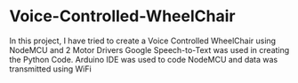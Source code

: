 # Voice-Controlled-WheelChair
In this project, I have tried to create a Voice Controlled WheelChair using NodeMCU and 2 Motor Drivers
Google Speech-to-Text was used in creating the Python Code.
Arduino IDE was used to code NodeMCU and data was transmitted using WiFi
